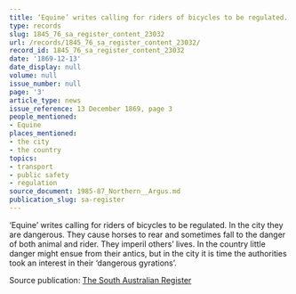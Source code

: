 ```yaml
---
title: ‘Equine’ writes calling for riders of bicycles to be regulated.
type: records
slug: 1845_76_sa_register_content_23032
url: /records/1845_76_sa_register_content_23032/
record_id: 1845_76_sa_register_content_23032
date: '1869-12-13'
date_display: null
volume: null
issue_number: null
page: '3'
article_type: news
issue_reference: 13 December 1869, page 3
people_mentioned:
- Equine
places_mentioned:
- the city
- the country
topics:
- transport
- public safety
- regulation
source_document: 1985-87_Northern__Argus.md
publication_slug: sa-register
---
```


‘Equine’ writes calling for riders of bicycles to be regulated.  In the city they are dangerous.  They cause horses to rear and sometimes fall to the danger of both animal and rider.  They imperil others’ lives.  In the country little danger might ensue from their antics, but in the city it is time the authorities took an interest in their ‘dangerous gyrations’.

Source publication: [The South Australian Register](/publications/sa-register/)
